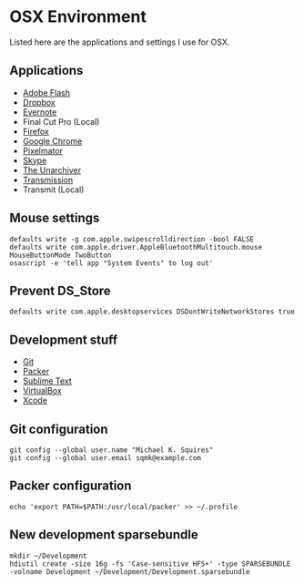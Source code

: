 # OSX Environment

Listed here are the applications and settings I use for OSX.

## Applications

- [Adobe Flash](http://get.adobe.com/flashplayer/)
- [Dropbox](https://www.dropbox.com/downloading?src=index)
- [Evernote](https://evernote.com/download/)
- Final Cut Pro (Local)
- [Firefox](https://www.mozilla.org/en-US/firefox/new/)
- [Google Chrome](https://www.google.com/chrome/browser/)
- [Pixelmator](https://itunes.apple.com/us/app/pixelmator/id407963104)
- [Skype](http://www.skype.com/en/download-skype/skype-for-computer/)
- [The Unarchiver](https://itunes.apple.com/us/app/the-unarchiver/id425424353)
- [Transmission](https://www.transmissionbt.com/download/)
- Transmit (Local)

## Mouse settings
```ssh
defaults write -g com.apple.swipescrolldirection -bool FALSE
defaults write com.apple.driver.AppleBluetoothMultitouch.mouse MouseButtonMode TwoButton
osascript -e 'tell app "System Events" to log out'
```

## Prevent DS_Store

```ssh
defaults write com.apple.desktopservices DSDontWriteNetworkStores true
```

## Development stuff

- [Git](http://git-scm.com/download/mac)
- [Packer](http://www.packer.io/downloads.html)
- [Sublime Text](http://www.sublimetext.com/3)
- [VirtualBox](https://www.virtualbox.org/wiki/Downloads)
- [Xcode](https://itunes.apple.com/us/app/xcode/id497799835)

## Git configuration

```ssh
git config --global user.name "Michael K. Squires"
git config --global user.email sqmk@example.com
```

## Packer configuration

```ssh
echo 'export PATH=$PATH:/usr/local/packer' >> ~/.profile
```

## New development sparsebundle

```ssh
mkdir ~/Development
hdiutil create -size 16g -fs 'Case-sensitive HFS+' -type SPARSEBUNDLE -volname Development ~/Development/Development.sparsebundle
```
